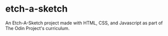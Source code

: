 # etch-a-sketch
An Etch-A-Sketch project made with HTML, CSS, and Javascript as part of The Odin Project's curriculum. 